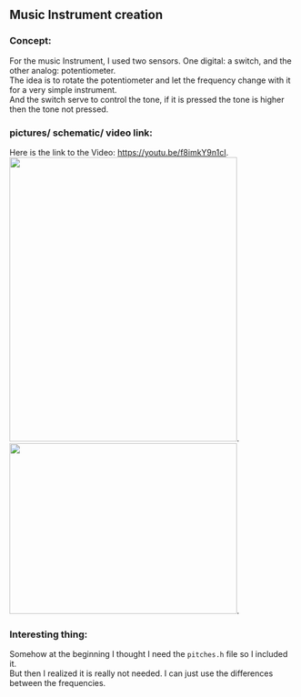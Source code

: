 ## Music Instrument creation
### Concept: 

For the music Instrument, I used two sensors. One digital: a switch, and the other analog: potentiometer.  
The idea is to rotate the potentiometer and let the frequency change with it for a very simple instrument.  
And the switch serve to control the tone, if it is pressed the tone is higher then the tone not pressed.  

### pictures/ schematic/ video link: 

Here is the link to the Video: https://youtu.be/f8imkY9n1cI. 
<img src="" width="400" height="500">. 
<img src="" width="400" height="300">.

### Interesting thing: 

Somehow at the beginning I thought I need the ```` pitches.h ```` file so I included it.  
But then I realized it is really not needed. I can just use the differences between the frequencies.
